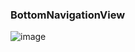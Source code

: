 ### BottomNavigationView

![image](https://github.com/andriimazurets/BottomNavigationView/assets/127737896/ef1006f6-0cb0-4966-88fa-ea74ac78904f)

